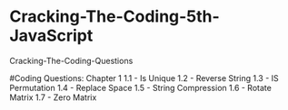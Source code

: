 # Cracking-The-Coding-5th-JavaScript
Cracking-The-Coding-Questions

#Coding Questions:
Chapter 1
 1.1 - Is Unique
 1.2 - Reverse String
 1.3 - IS Permutation
 1.4 - Replace Space
 1.5 - String Compression
 1.6 - Rotate Matrix
 1.7 - Zero Matrix
